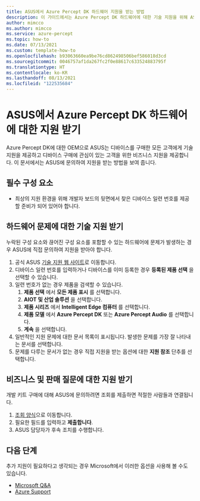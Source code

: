 ```yaml
---
title: ASUS에서 Azure Percept DK 하드웨어 지원을 받는 방법
description: 이 가이드에서는 Azure Percept DK 하드웨어에 대한 기술 지원을 위해 ASUS에 문의하는 방법을 보여 줍니다.
author: mimcco
ms.author: mimcco
ms.service: azure-percept
ms.topic: how-to
ms.date: 07/13/2021
ms.custom: template-how-to
ms.openlocfilehash: b93063660ea9be76cd862498506bef586018d3cd
ms.sourcegitcommit: 0046757af1da267fc2f0e88617c633524883795f
ms.translationtype: HT
ms.contentlocale: ko-KR
ms.lasthandoff: 08/13/2021
ms.locfileid: "122535684"
---
```

# <a name="get-support-for-your-azure-percept-dk-hardware-from-asus"></a>ASUS에서 Azure Percept DK 하드웨어에 대한 지원 받기

Azure Percept DK에 대한 OEM으로 ASUS는 디바이스를 구매한 모든 고객에게 기술 지원을 제공하고 디바이스 구매에 관심이 있는 고객을 위한 비즈니스 지원을 제공합니다. 이 문서에서는 ASUS에 문의하여 지원을 받는 방법을 보여 줍니다.


## <a name="prerequisites"></a>필수 구성 요소

- 최상의 지원 환경을 위해 개발자 보드의 뒷면에서 찾은 디바이스 일련 번호를 제공할 준비가 되어 있어야 합니다.

## <a name="get-technical-support-for-hardware-issues"></a>하드웨어 문제에 대한 기술 지원 받기
누락된 구성 요소와 끊어진 구성 요소를 포함할 수 있는 하드웨어에 문제가 발생하는 경우 ASUS에 직접 문의하여 지원을 받아야 합니다.
1. 공식 ASUS [기술 지원 웹 사이트](https://www.asus.com/us/support/contact/troubleshooting)로 이동합니다.
1. 디바이스 일련 번호를 입력하거나 디바이스를 이미 등록한 경우 **등록된 제품 선택** 을 선택할 수 있습니다.
1. 일련 번호가 없는 경우 제품을 검색할 수 있습니다.
    1. **제품 선택** 에서 **모든 제품 표시** 를 선택합니다.
    1. **AIOT 및 산업 솔루션** 을 선택합니다.
    1. **제품 시리즈** 에서 **Intelligent Edge 컴퓨터** 를 선택합니다.
    1. **제품 모델** 에서 **Azure Percept DK** 또는 **Azure Percept Audio** 를 선택합니다.
    1. **계속** 을 선택합니다.
1. 일반적인 지원 문제에 대한 문서 목록이 표시됩니다. 발생한 문제를 가장 잘 나타내는 문서를 선택합니다.
1. 문제를 다루는 문서가 없는 경우 직접 지원을 받는 옵션에 대한 **지원 참조** 단추를 선택합니다.

## <a name="get-support-for-business-and-sales-questions"></a>비즈니스 및 판매 질문에 대한 지원 받기
개발 키트 구매에 대해 ASUS에 문의하려면 조회를 제출하면 적절한 사람들과 연결됩니다.
1. [조회 양식](https://iot.asus.com/inquiry/)으로 이동합니다.
1. 필요한 필드를 입력하고 **제출합니다**.
1. ASUS 담당자가 후속 조치를 수행합니다.

## <a name="next-steps"></a>다음 단계
추가 지원이 필요하다고 생각되는 경우 Microsoft에서 이러한 옵션을 사용해 볼 수도 있습니다.
- [Microsoft Q&A](/answers/products/)
- [Azure Support](https://azure.microsoft.com/support/plans/)
